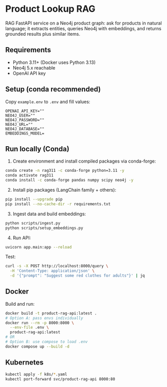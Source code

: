 # Product Lookup RAG

RAG FastAPI service on a Neo4j product graph: ask for products in natural language; it extracts entities, queries Neo4j with embeddings, and returns grounded results plus similar items. 

## Requirements

- Python 3.11+ (Docker uses Python 3.13)
- Neo4j 5.x reachable
- OpenAI API key

## Setup (conda recommended)

Copy `example.env` to `.env` and fill values:

```env
OPENAI_API_KEY=""
NEO4J_USER=""
NEO4J_PASSWORD=""
NEO4J_URL=""
NEO4J_DATABASE=""
EMBEDDINGS_MODEL=
```

## Run locally (Conda)

1. Create environment and install compiled packages via conda-forge:

```bash
conda create -n rag311 -c conda-forge python=3.11 -y
conda activate rag311
conda install -c conda-forge pandas numpy scipy neo4j -y
```

2. Install pip packages (LangChain family + others):

```bash
pip install --upgrade pip
pip install --no-cache-dir -r requirements.txt
```

3. Ingest data and build embeddings:

```bash
python scripts/ingest.py
python scripts/setup_embeddings.py
```

4. Run API:

```bash
uvicorn app.main:app --reload
```

Test:

```bash
curl -s -X POST http://localhost:8000/query \
  -H 'Content-Type: application/json' \
  -d '{"prompt": "Suggest some red clothes for adults"}' | jq
```

## Docker

Build and run:

```bash
docker build -t product-rag-api:latest .
# Option A: pass envs individually
docker run --rm -p 8000:8000 \
  --env-file .env \
  product-rag-api:latest
# OR
# Option B: use compose to load .env
docker compose up --build -d
```

## Kubernetes

```bash
kubectl apply -f k8s/*.yaml
kubectl port-forward svc/product-rag-api 8000:80
```
